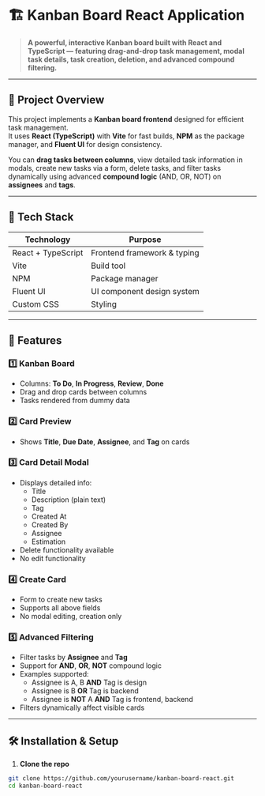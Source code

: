 # 🏗️ Kanban Board React Application

> **A powerful, interactive Kanban board built with React and TypeScript — featuring drag-and-drop task management, modal task details, task creation, deletion, and advanced compound filtering.**

---

## 🚀 Project Overview

This project implements a **Kanban board frontend** designed for efficient task management.  
It uses **React (TypeScript)** with **Vite** for fast builds, **NPM** as the package manager, and **Fluent UI** for design consistency.

You can **drag tasks between columns**, view detailed task information in modals, create new tasks via a form, delete tasks, and filter tasks dynamically using advanced **compound logic** (AND, OR, NOT) on **assignees** and **tags**.

---

## 🔧 Tech Stack

| Technology       | Purpose                      |
| ---------------- | ----------------------------|
| React + TypeScript | Frontend framework & typing |
| Vite             | Build tool                  |
| NPM             | Package manager             |
| Fluent UI        | UI component design system  |
| Custom CSS       | Styling                    |

---

## 🎯 Features

### 1️⃣ Kanban Board  
- Columns: **To Do**, **In Progress**, **Review**, **Done**  
- Drag and drop cards between columns  
- Tasks rendered from dummy data  

### 2️⃣ Card Preview  
- Shows **Title**, **Due Date**, **Assignee**, and **Tag** on cards  

### 3️⃣ Card Detail Modal  
- Displays detailed info:  
  - Title  
  - Description (plain text)  
  - Tag  
  - Created At  
  - Created By  
  - Assignee  
  - Estimation  
- Delete functionality available  
- No edit functionality  

### 4️⃣ Create Card  
- Form to create new tasks  
- Supports all above fields  
- No modal editing, creation only  

### 5️⃣ Advanced Filtering  
- Filter tasks by **Assignee** and **Tag**  
- Support for **AND**, **OR**, **NOT** compound logic  
- Examples supported:  
  - Assignee is A, B **AND** Tag is design  
  - Assignee is B **OR** Tag is backend  
  - Assignee is **NOT** A **AND** Tag is frontend, backend  
- Filters dynamically affect visible cards  

---

## 🛠️ Installation & Setup

1. **Clone the repo**  
```bash
git clone https://github.com/yourusername/kanban-board-react.git
cd kanban-board-react
